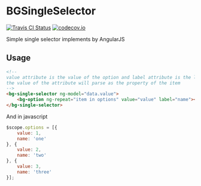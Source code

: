 # BGSingleSelector

[ ![Travis CI Status](https://travis-ci.org/GaojingComponent/BGSingleSelector.svg?branch=master)](https://travis-ci.org/GaojingComponent/BGSingleSelector)    [![codecov.io](https://codecov.io/github/GaojingComponent/BGSingleSelector/coverage.svg?branch=master)](https://codecov.io/github/GaojingComponent/BGSingleSelector?branch=master)

Simple single selector implements by AngularJS

## Usage
```html
<!--
value attribute is the value of the option and label attribute is the laleb to show when the option is selected,
the value of the attribute will parse as the property of the item
-->
<bg-single-selector ng-model="data.value">
    <bg-option ng-repeat="item in options" value="value" label="name"></bg-option>
</bg-single-selector>
```
And in javascript
```javascript
$scope.options = [{
    value: 1,
    name: 'one'
}, {
    value: 2,
    name: 'two'
}, {
    value: 3,
    name: 'three'
}];
```
